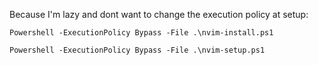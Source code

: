 Because I'm lazy and dont want to change the execution policy at setup:

`Powershell -ExecutionPolicy Bypass -File .\nvim-install.ps1`

`Powershell -ExecutionPolicy Bypass -File .\nvim-setup.ps1`

